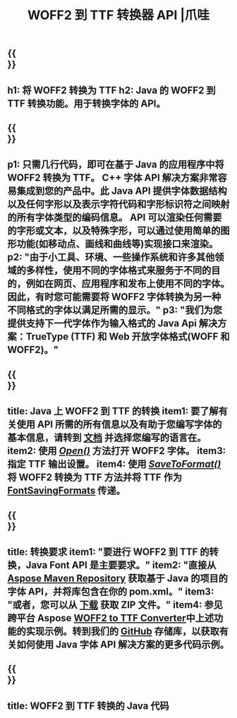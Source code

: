 ﻿---
translation: true
template: /_templates/conversion-child-java.md
title: WOFF2 到 TTF 转换器 API |爪哇
description: 在 Windows 和 Linux 上使用 Java API 将 WOFF2 转换为 TTF。将本机 WOFF2 到 TTF 字体转换功能集成到您自己的解决方案中。
keywords: woff2 to ttf java api, woff22ttf java解决方案, woff2 to ttf java
url: /java/conversion/woff2-to-ttf/
family: font
platformtag: java
feature: conversion
informat: WOFF
outformat: TTF
faq: faqchild
otherformats: WOFF
---

{{<section banner>}}
---
h1: 将 WOFF2 转换为 TTF
h2: Java 的 WOFF2 到 TTF 转换功能。用于转换字体的 API。
---

{{<section overview>}}
---
p1: 只需几行代码，即可在基于 Java 的应用程序中将 WOFF2 转换为 TTF。 С++ 字体 API 解决方案非常容易集成到您的产品中。此 Java API 提供字体数据结构以及任何字形以及表示字符代码和字形标识符之间映射的所有字体类型的编码信​​息。 API 可以渲染任何需要的字形或文本，以及特殊字形，可以通过使用简单的图形功能(如移动点、画线和曲线等)实现接口来渲染。
p2: "由于小工具、环境、一些操作系统和许多其他领域的多样性，使用不同的字体格式来服务于不同的目的，例如在网页、应用程序和发布上使用不同的字体。因此，有时您可能需要将 WOFF2 字体转换为另一种不同格式的字体以满足所需的显示。"
p3: "我们为您提供支持下一代字体作为输入格式的 Java Api 解决方案：TrueType (TTF) 和 Web 开放字体格式(WOFF 和 WOFF2)。"
---

{{<section feature1>}}
---
title: Java 上 WOFF2 到 TTF 的转换
item1: 要了解有关使用 API 所需的所有信息以及有助于您编写字体的基本信息，请转到 [文档](https://docs.aspose.com/font/) 并选择您编写的语言在。
item2: 使用 [*Open()*](https://reference.aspose.com/font/java/com.aspose.font/Font#open-com.aspose.font.FontDefinition-) 方法打开 WOFF2 字体。
item3: 指定 TTF 输出设置。
item4: 使用 [*SaveToFormat()*](https://reference.aspose.com/font/java/com.aspose.font/Font#saveToFormat-java.io.OutputStream-com.aspose.font.FontSavingFormats-)将 WOFF2 转换为 TTF 方法并将 TTF 作为 [FontSavingFormats](https://reference.aspose.com/font/java/com.aspose.font/FontSavingFormats) 传递。
---

{{<section feature2>}}
---
title: 转换要求
item1: "要进行 WOFF2 到 TTF 的转换，Java Font API 是主要要求。"
item2: "直接从 [Aspose Maven Repository](https://repository.aspose.com/font/) 获取基于 Java 的项目的字体 API，并将库包含在你的 pom.xml。"
item3: "或者，您可以从 [下载](https://releases.aspose.com/font/java/) 获取 ZIP 文件。"
item4: 参见跨平台 Aspose [WOFF2 to TTF Converter](https://products.aspose.app/font/conversion/woff2-to-ttf)中上述功能的实现示例。转到我们的 [GitHub](https://github.com/aspose-font/Aspose.Font-Documentation/tree/master/java-examples) 存储库，以获取有关如何使用 Java 字体 API 解决方案的更多代码示例。
---

{{<section codeexample>}}
---
title: WOFF2 到 TTF 转换的 Java 代码
---